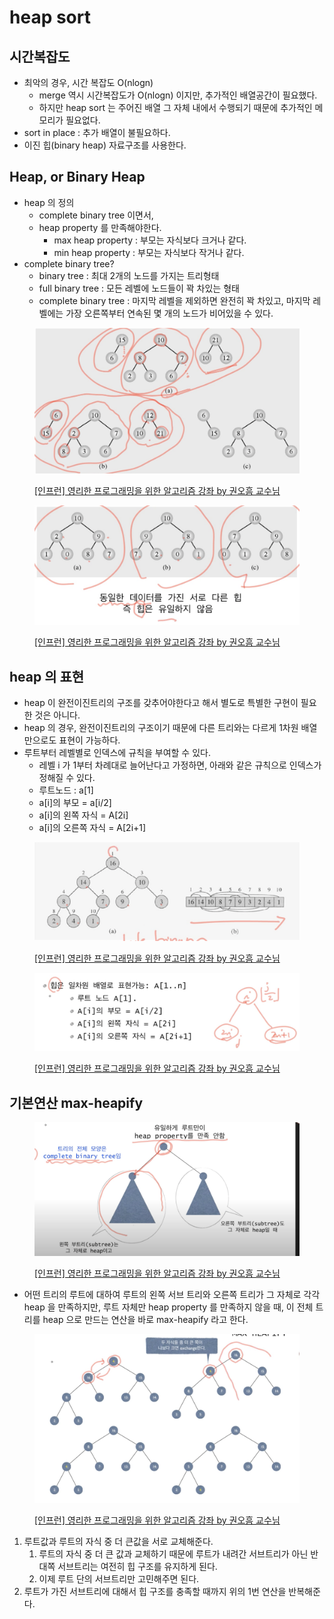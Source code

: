# heap sort

## 시간복잡도&#x20;

* 최악의 경우, 시간 복잡도 O(nlogn)&#x20;
  * merge 역시 시간복잡도가 O(nlogn) 이지만, 추가적인 배열공간이 필요했다.&#x20;
  * 하지만 heap sort 는 주어진 배열 그 자체 내에서 수행되기 때문에 추가적인 메모리가 필요없다.&#x20;
* sort in place : 추가 배열이 불필요하다.&#x20;
* 이진 힙(binary heap) 자료구조를 사용한다.&#x20;

## Heap, or Binary Heap

* heap 의 정의&#x20;
  * complete binary tree 이면서,&#x20;
  * heap property 를 만족해야한다.&#x20;
    * max heap property : 부모는 자식보다 크거나 같다.&#x20;
    * min heap property : 부모는 자식보다 작거나 같다.&#x20;
* complete binary tree?&#x20;
  * binary tree : 최대 2개의 노드를 가지는 트리형태&#x20;
  * full binary tree : 모든 레벨에 노드들이 꽉 차있는 형태&#x20;
  * complete binary tree : 마지막 레벨을 제외하면 완전히 꽉 차있고, 마지막 레벨에는 가장 오른쪽부터 연속된 몇 개의 노드가 비어있을 수 있다.&#x20;

<figure><img src="../../../.gitbook/assets/image (1).png" alt=""><figcaption><p><a href="https://www.inflearn.com/course/%EC%95%8C%EA%B3%A0%EB%A6%AC%EC%A6%98-%EA%B0%95%EC%A2%8C">[인프런] 영리한 프로그래밍을 위한 알고리즘 강좌 by 권오흠 교수님</a></p></figcaption></figure>

<figure><img src="../../../.gitbook/assets/image (26).png" alt=""><figcaption><p><a href="https://www.inflearn.com/course/%EC%95%8C%EA%B3%A0%EB%A6%AC%EC%A6%98-%EA%B0%95%EC%A2%8C">[인프런] 영리한 프로그래밍을 위한 알고리즘 강좌 by 권오흠 교수님</a></p></figcaption></figure>

## heap 의 표현

* heap 이 완전이진트리의 구조를 갖추어야한다고 해서 별도로 특별한 구현이 필요한 것은 아니다.&#x20;
* heap 의 경우, 완전이진트리의 구조이기 때문에 다른 트리와는 다르게 1차원 배열만으로도 표현이 가능하다. &#x20;
* 루트부터 레벨별로 인덱스에 규칙을 부여할 수 있다.&#x20;
  * 레벨 i 가 1부터 차례대로 늘어난다고 가정하면, 아래와 같은 규칙으로 인덱스가 정해질 수 있다.&#x20;
  * 루트노드 : a\[1]
  * a\[i]의 부모  = a\[i/2]
  * a\[i]의 왼쪽 자식 = A\[2i]
  * a\[i]의 오른쪽 자식 = A\[2i+1]

<figure><img src="../../../.gitbook/assets/image (2).png" alt=""><figcaption><p><a href="https://www.inflearn.com/course/%EC%95%8C%EA%B3%A0%EB%A6%AC%EC%A6%98-%EA%B0%95%EC%A2%8C">[인프런] 영리한 프로그래밍을 위한 알고리즘 강좌 by 권오흠 교수님</a></p></figcaption></figure>

<figure><img src="../../../.gitbook/assets/image (23).png" alt=""><figcaption><p><a href="https://www.inflearn.com/course/%EC%95%8C%EA%B3%A0%EB%A6%AC%EC%A6%98-%EA%B0%95%EC%A2%8C">[인프런] 영리한 프로그래밍을 위한 알고리즘 강좌 by 권오흠 교수님</a></p></figcaption></figure>



## 기본연산 max-heapify&#x20;

<figure><img src="../../../.gitbook/assets/image (14).png" alt=""><figcaption><p><a href="https://www.inflearn.com/course/%EC%95%8C%EA%B3%A0%EB%A6%AC%EC%A6%98-%EA%B0%95%EC%A2%8C">[인프런] 영리한 프로그래밍을 위한 알고리즘 강좌 by 권오흠 교수님</a></p></figcaption></figure>

* 어떤 트리의 루트에 대하여 루트의 왼쪽 서브 트리와 오른쪽 트리가 그 자체로 각각 heap 을 만족하지만, 루트 자체만 heap property 를 만족하지 않을 때, 이 전체 트리를 heap 으로 만드는 연산을 바로 max-heapify 라고 한다.&#x20;

<figure><img src="../../../.gitbook/assets/image (8).png" alt=""><figcaption><p><a href="https://www.inflearn.com/course/%EC%95%8C%EA%B3%A0%EB%A6%AC%EC%A6%98-%EA%B0%95%EC%A2%8C">[인프런] 영리한 프로그래밍을 위한 알고리즘 강좌 by 권오흠 교수님</a></p></figcaption></figure>

1. 루트값과 루트의 자식 중 더 큰값을 서로 교체해준다.&#x20;
   1. 루트의 자식 중 더 큰 값과 교체하기 때문에 루트가 내려간 서브트리가 아닌 반대쪽 서브트리는 여전히 힙 구조를 유지하게 된다.&#x20;
   2. 이제 루트 단의 서브트리만 고민해주면 된다.&#x20;
2. 루트가 가진 서브트리에 대해서 힙 구조를 충족할 때까지 위의 1번 연산을 반복해준다.&#x20;

